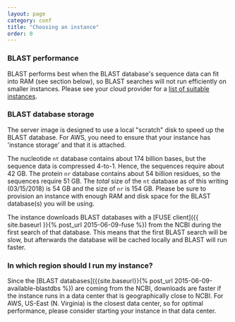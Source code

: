 ```yaml
---
layout: page
category: conf
title: "Choosing an instance"
order: 0
---
```


### BLAST performance

BLAST performs best when the BLAST database's sequence data can fit into RAM (see section below), so BLAST
searches will not run efficiently on smaller instances. Please see your cloud
provider for a [list of suitable instances](https://aws.amazon.com/ec2/instance-types/).

### BLAST database storage

The server image is designed to use a local "scratch" disk to speed up the
BLAST database. For AWS, you need to ensure that your instance has 'instance
storage' and that it is attached.

The nucleotide `nt` database contains about 174 billion bases, but
the sequence data is compressed 4-to-1. Hence, the sequences require about 42
GB. The protein `nr` database contains about 54 billion residues, so
the sequences require 51 GB. The *total* size of the `nt` database as of this 
writing (03/15/2018) is 54 GB and the size of `nr` is 154 GB.
Please be sure to provision an instance with enough RAM and disk space for the BLAST
database(s) you will be using.

The instance downloads BLAST databases with a [FUSE client]({{ site.baseurl }}{% post_url 2015-06-09-fuse %}) 
from the NCBI during the first search of that database. This means that the
first BLAST search will be slow, but afterwards the database will be cached locally
and BLAST will run faster.

### In which region should I run my instance?

Since the [BLAST databases]({{site.baseurl}}{% post_url 2015-06-09-available-blastdbs %}) are coming from the NCBI, downloads are faster if the
instance runs in a data center that is geographically close to NCBI.
For AWS, US-East (N. Virginia) is the closest data center, so for optimal performance, please consider
starting your instance in that data center.

